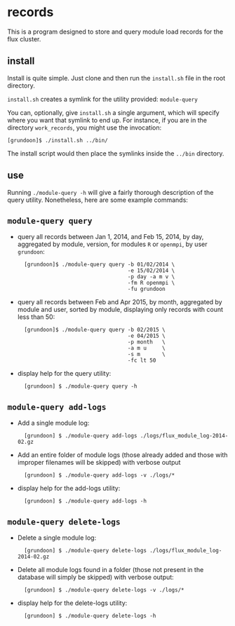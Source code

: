 records
=======
This is a program designed to store and query module load records for the flux cluster. 

install
-------
Install is quite simple. Just clone and then run the `install.sh` file in the root directory. 

`install.sh` creates a symlink for the utility provided: `module-query`

You can, optionally, give `install.sh` a single argument, which will specify where you want that symlink to end up. For instance, if you are in the directory `work_records`, you might use the invocation:

    [grundoon]$ ./install.sh ../bin/

The install script would then place the symlinks inside the `../bin` directory.

use
---
Running `./module-query -h` will give a fairly thorough description of the query utility. Nonetheless, here are some example commands:

`module-query query`
--------------------

* query all records between Jan 1, 2014, and Feb 15, 2014, by day, aggregated by module, version, for modules `R` or `openmpi`, by user `grundoon`:

        [grundoon]$ ./module-query query -b 01/02/2014 \
                                         -e 15/02/2014 \
                                         -p day -a m v \
                                         -fm R openmpi \
                                         -fu grundoon

* query all records between Feb and Apr 2015, by month, aggregated by module and user, sorted by module, displaying only records with count less than 50:

        [grundoon]$ ./module-query query -b 02/2015 \
                                         -e 04/2015 \
                                         -p month   \
                                         -a m u     \
                                         -s m       \
                                         -fc lt 50

* display help for the query utility:
    
        [grundoon] $ ./module-query query -h

`module-query add-logs`
-----------------------
* Add a single module log:

        [grundoon] $ ./module-query add-logs ./logs/flux_module_log-2014-02.gz
 
* Add an entire folder of module logs (those already added and those with improper filenames will be skipped) with verbose output

        [grundoon] $ ./module-query add-logs -v ./logs/*

* display help for the add-logs utility:
    
        [grundoon] $ ./module-query add-logs -h

`module-query delete-logs`
--------------------------
* Delete a single module log:

        [grundoon] $ ./module-query delete-logs ./logs/flux_module_log-2014-02.gz

* Delete all module logs found in a folder (those not present in the database will simply be skipped) with verbose output:

        [grundoon] $ ./module-query delete-logs -v ./logs/*

* display help for the delete-logs utility:
    
        [grundoon] $ ./module-query delete-logs -h
